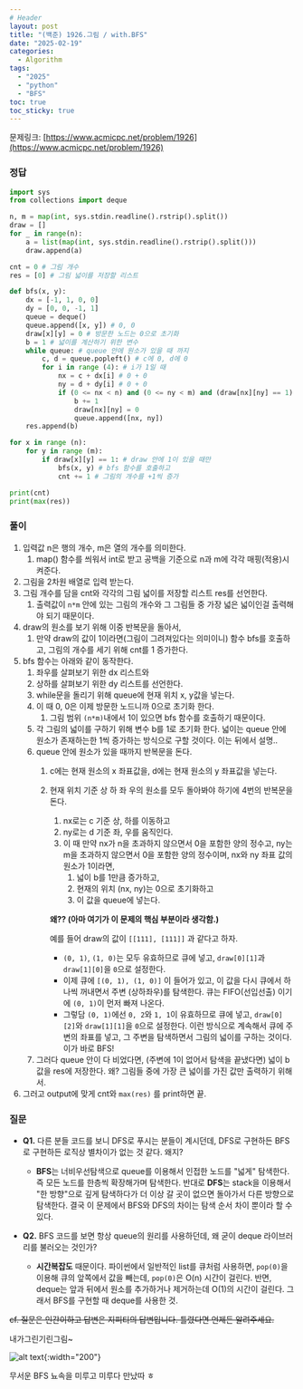 ```yaml
---
# Header
layout: post
title: "(백준) 1926.그림 / with.BFS"
date: "2025-02-19"
categories: 
  - Algorithm
tags: 
  - "2025"
  - "python"
  - "BFS"
toc: true
toc_sticky: true
---
```

문제링크: [https://www.acmicpc.net/problem/1926](https://www.acmicpc.net/problem/1926)

### 정답
```python
import sys
from collections import deque

n, m = map(int, sys.stdin.readline().rstrip().split())
draw = []
for _ in range(n):
    a = list(map(int, sys.stdin.readline().rstrip().split()))
    draw.append(a)

cnt = 0 # 그림 개수
res = [0] # 그림 넓이를 저장할 리스트

def bfs(x, y):
    dx = [-1, 1, 0, 0]
    dy = [0, 0, -1, 1]
    queue = deque()
    queue.append([x, y]) # 0, 0
    draw[x][y] = 0 # 방문한 노드는 0으로 초기화
    b = 1 # 넓이를 계산하기 위한 변수
    while queue: # queue 안에 원소가 있을 때 까지
        c, d = queue.popleft() # c에 0, d에 0
        for i in range (4): # i가 1일 때
            nx = c + dx[i] # 0 + 0
            ny = d + dy[i] # 0 + 0
            if (0 <= nx < n) and (0 <= ny < m) and (draw[nx][ny] == 1):
                b += 1
                draw[nx][ny] = 0
                queue.append([nx, ny])
    res.append(b)

for x in range (n):
    for y in range (m):
        if draw[x][y] == 1: # draw 안에 1이 있을 때만
            bfs(x, y) # bfs 함수를 호출하고
            cnt += 1 # 그림의 개수를 +1씩 증가

print(cnt)
print(max(res))
```
### 풀이
1. 입력값 n은 행의 개수, m은 열의 개수를 의미한다.
	1. map() 함수를 씌워서 int로 받고 공백을 기준으로 n과 m에 각각 매핑(적용)시켜준다.
2. 그림을 2차원 배열로 입력 받는다.
3. 그림 개수를 담을 cnt와 각각의 그림 넓이를 저장할 리스트 res를 선언한다. 
	1. 출력값이 `n*m` 안에 있는 그림의 개수와 그 그림들 중 가장 넓은 넓이인걸 출력해야 되기 때문이다.
4. draw의 원소를 보기 위해 이중 반복문을 돌아서,
	1. 만약 draw의 값이 1이라면(그림이 그려져있다는 의미이니) 함수 bfs를 호출하고, 그림의 개수를 세기 위해 cnt를 1 증가한다.
5. bfs 함수는 아래와 같이 동작한다.
	1. 좌우를 살펴보기 위한 dx 리스트와
	2. 상하를 살펴보기 위한 dy 리스트를 선언한다.
	3. while문을 돌리기 위해 queue에 현재 위치 x, y값을 넣는다.  
	4. 이 때 0, 0은 이제 방문한 노드니까 0으로 초기화 한다. 
		1. 그림 범위 `(n*m)`내에서 1이 있으면 bfs 함수를 호출하기 때문이다.
	5. 각 그림의 넓이를 구하기 위해 변수 b를 1로 초기화 한다. 넓이는 queue 안에 원소가 존재하는한 1씩 증가하는 방식으로 구할 것이다. 이는 뒤에서 설명..
	6. queue 안에 원소가 있을 때까지 반복문을 돈다.
		1. c에는 현재 원소의 x 좌표값을, d에는 현재 원소의 y 좌표값을 넣는다.
		2. 현재 위치 기준 상 하 좌 우의 원소를 모두 돌아봐야 하기에 4번의 반복문을 돈다.
			1. nx로는 c 기준 상, 하를 이동하고
			2. ny로는 d 기준 좌, 우를 움직인다.
			3. 이 때 만약 nx가 n을 초과하지 않으면서 0을 포함한 양의 정수고, ny는 m을 초과하지 않으면서 0을 포함한 양의 정수이며, nx와 ny 좌표 값의 원소가 1이라면,
				1. 넓이 b를 1만큼 증가하고, 
				2. 현재의 위치 (nx, ny)는 0으로 초기화하고
				3. 이 값을 queue에 넣는다.

			**왜?? (아마 여기가 이 문제의 핵심 부분이라 생각함.)**

			예를 들어 draw의 값이 `[[111], [111]]` 과 같다고 하자. 
		    - `(0, 1)`, `(1, 0)`는 모두 유효하므로 큐에 넣고, `draw[0][1]`과 `draw[1][0]`을 `0`으로 설정한다.
			- 이제 큐에 `[(0, 1), (1, 0)]` 이 들어가 있고, 이 값을 다시 큐에서 하나씩 꺼내면서 주변 (상하좌우)를 탐색한다. 큐는 FIFO(선입선출) 이기에 `(0, 1)`이 먼저 빠져 나온다.
		    - 그렇담 `(0, 1)`에선  `0, 2`와 `1, 1`이 유효하므로 큐에 넣고, `draw[0][2]`와 `draw[1][1]`을 `0`으로 설정한다.
			이런 방식으로 계속해서 큐에 주변의 좌표를 넣고, 그 주변을 탐색하면서 그림의 넓이를 구하는 것이다. 이가 바로 BFS!
	7.  그러다 queue 안이 다 비었다면, (주변에 1이 없어서 탐색을 끝냈다면) 넓이 b값을 res에 저장한다. 왜? 그림들 중에 가장 큰 넓이를 가진 값만 출력하기 위해서.
6. 그러고 output에 맞게 cnt와 `max(res)` 를 print하면 끝.


### 질문
- **Q1.** 다른 분들 코드를 보니 DFS로 푸시는 분들이 계시던데, DFS로 구현하든 BFS로 구현하든 로직상 별차이가 없는 것 같다. 왜지?
  - **BFS**는 너비우선탐색으로 queue를 이용해서 인접한 노드를 "넓게" 탐색한다. 즉 모든 노드를 한층씩 확장해가며 탐색한다. 반대로 **DFS**는 stack을 이용해서 "한 방향"으로 깊게 탐색하다가 더 이상 갈 곳이 없으면 돌아가서 다른 방향으로 탐색한다. 결국 이 문제에서 BFS와 DFS의 차이는 탐색 순서 차이 뿐이라 할 수 있다.

- **Q2.** BFS 코드를 보면 항상 queue의 원리를 사용하던데, 왜 굳이 deque 라이브러리를 불러오는 것인가?
  - **시간복잡도** 때문이다. 파이썬에서 일반적인 list를 큐처럼 사용하면, `pop(0)`을 이용해 큐의 앞쪽에서 값을 빼는데, `pop(0)`은 O(n) 시간이 걸린다. 반면, deque는 앞과 뒤에서 원소를 추가하거나 제거하는데 O(1)의 시간이 걸린다. 그래서 BFS를 구현할 때 deque를 사용한 것.


~~cf. 질문은 인간이하고 답변은 지피티의 답변입니다. 틀렸다면 언제든 알려주세요.~~


내가그린기린그림~

![alt text](https://i.pinimg.com/736x/6f/9f/6b/6f9f6b135af3aca29437231e67db5fdc.jpg){:width="200"}

무서운 BFS 뇨속을 미루고 미루다 만났따 ㅎ